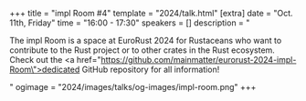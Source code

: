 +++
title = "impl Room #4"
template = "2024/talk.html"
[extra]
  date = "Oct. 11th, Friday"
  time = "16:00 - 17:30"
  speakers = []
  description = "<p>The impl Room is a space at EuroRust 2024 for Rustaceans who want to contribute to the Rust project or to other crates in the Rust ecosystem. Check out the <a href=\"https://github.com/mainmatter/eurorust-2024-impl-Room\">dedicated GitHub repository</a> for all information!</p>"
  ogimage = "2024/images/talks/og-images/impl-room.png"
+++

